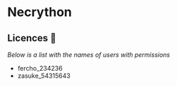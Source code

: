 # Necrython

## Licences 📄
_Below is a list with the names of users with permissions_
- fercho_234236
- zasuke_54315643
